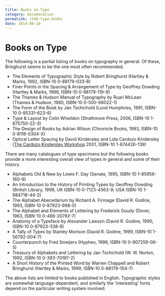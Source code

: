 ```yaml
---
title: Books on Type
category: documenation
permalink: /FAQ-type-books
date: 2014-06-10
---
```


# Books on Type

The following is a partial listing of books on typography in general.
Of these, Bringhurst seems to be the one most often recommended.

- The Elements of Typographic Style by Robert Bringhurst
  (Hartley & Marks, 1992, ISBN-10 0-88179-033-8)
- Finer Points in the Spacing & Arrangement of Type by Geoffrey Dowding
  (Hartley & Marks, 1996, ISBN-10 0-88179-119-9)
- The Thames & Hudson Manual of Typography by Ruari McLean
  (Thames & Hudson, 1980, ISBN-10 0-500-68022-1)
- The Form of the Book by Jan Tschichold
  (Lund Humphries, 1991, ISBN-10 0-85331-623-6)
- Type & Layout by Colin Wheildon
  (Strathmore Press, 2006, ISBN-10 1-875750-22-3)
- The Design of Books by Adrian Wilson
  (Chronicle Books, 1993, ISBN-10 0-8118-0304-X)
- Optical Letter Spacing by David Kindersley and Lida Cardozo Kindersley 
  ([The Cardozo Kindersley Workshop](http://www.kindersleyworkshop.co.uk/)
  2001, ISBN-10 1-874426-139)

There are many catalogues of type specimens but the following books provide
a more interesting overall view of types in general and some of their history.

- Alphabets Old & New by Lewis F.&nbsp;Day
  (Senate, 1995, ISBN-10 1-85958-160-9)
- An Introduction to the History of Printing Types by Geoffrey Dowding
  (British Library, 1998, UK ISBN-10 0-7123-4563-9; USA ISBN-10 1-884718-44-2)
- The Alphabet Abecedarium by Richard A.&nbsp;Firmage
  (David R.&nbsp;Godine, 1993, ISBN-10 0-87923-998-0)
- The Alphabet and Elements of Lettering by Frederick Goudy
  (Dover, 1963, ISBN-10 0-486-20792-7)
- Anatomy of a Typeface by Alexander Lawson
  (David R.&nbsp;Godine, 1990, ISBN-10 0-87923-338-8)
- A Tally of Types by Stanley Morison
  (David R.&nbsp;Godine, 1999, ISBN-10 1-56792-004-7)
- Counterpunch by Fred Smeijers
  (Hyphen, 1996, ISBN-10 0-907259-06-5)
- Treasury of Alphabets and Lettering by Jan Tschichold
  (W.&nbsp;W.&nbsp;Norton, 1992, ISBN-10 0-393-70197-2)
- A Short History of the Printed Word by Warren Chappell and
  Robert Bringhurst (Hartley & Marks, 1999, ISBN-10 0-88179-154-7)

The above lists are limited to books published in English. Typographic 
styles are somewhat language-dependent, and similarly the 'interesting' fonts
depend on the particular writing system involved.

